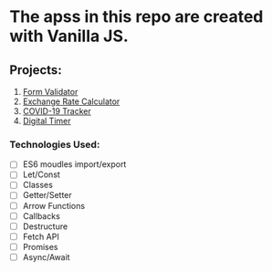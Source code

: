 # The apss in this repo are created with Vanilla JS.

## Projects:

1. [Form Validator](https://anuptamang.github.io/Vanilla-Apps/1-form-validator/)
2. [Exchange Rate Calculator](https://anuptamang.github.io/Vanilla-Apps/2.exchange-rate-calculator/)
3. [COVID-19 Tracker](https://anuptamang.github.io/Vanilla-Apps/3.covid-19-tracker/src)
4. [Digital Timer](https://anuptamang.github.io/Vanilla-Apps/4.digital-timer)

### Technologies Used:

- [ ] ES6 moudles import/export
- [ ] Let/Const
- [ ] Classes
- [ ] Getter/Setter
- [ ] Arrow Functions
- [ ] Callbacks
- [ ] Destructure
- [ ] Fetch API
- [ ] Promises
- [ ] Async/Await
